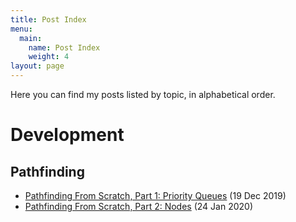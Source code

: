 ```yaml
---
title: Post Index
menu:
  main:
    name: Post Index
    weight: 4
layout: page
---
```

Here you can find my posts listed by topic, in alphabetical order.

# Development

## Pathfinding

- [Pathfinding From Scratch, Part 1: Priority Queues](https://cbirchallroman.netlify.com/posts/pathfinding-from-scratch-part-1-priority-queues/) (19 Dec 2019)
- [Pathfinding From Scratch, Part 2: Nodes](https://cbirchallroman.netlify.com/posts/pathfinding-from-scratch-part-2-nodes/) (24 Jan 2020)
